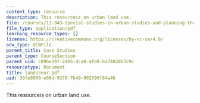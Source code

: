 ```yaml
---
content_type: resource
description: This resourceis on urban land use.
file: /courses/11-943-special-studies-in-urban-studies-and-planning-the-cardener-river-corridor-workshop-fall-2001/36fe8000e68d93707b49902690f64a46_landuseur.pdf
file_type: application/pdf
learning_resource_types: []
license: https://creativecommons.org/licenses/by-nc-sa/4.0/
ocw_type: OCWFile
parent_title: Case Studies
parent_type: CourseSection
parent_uid: c89be297-2405-dca0-efd8-b374828b3c9c
resourcetype: Document
title: landuseur.pdf
uid: 36fe8000-e68d-9370-7b49-902690f64a46
---
```

This resourceis on urban land use.
